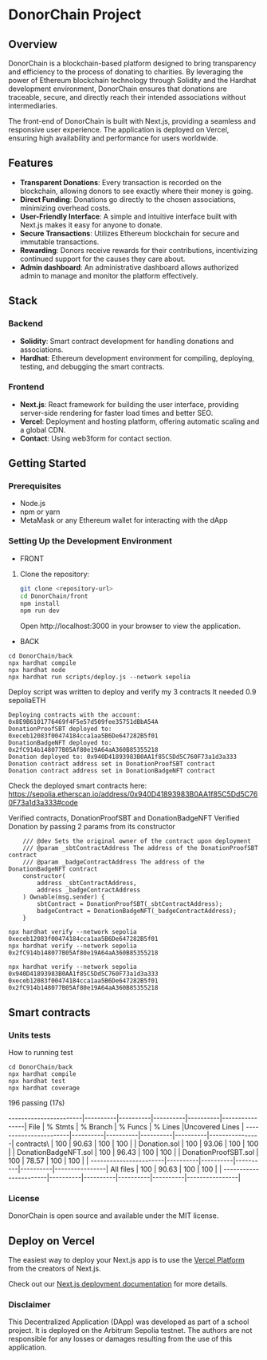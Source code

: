 # DonorChain Project

## Overview

DonorChain is a blockchain-based platform designed to bring transparency and efficiency to the process of donating to charities. By leveraging the power of Ethereum blockchain technology through Solidity and the Hardhat development environment, DonorChain ensures that donations are traceable, secure, and directly reach their intended associations without intermediaries.

The front-end of DonorChain is built with Next.js, providing a seamless and responsive user experience. The application is deployed on Vercel, ensuring high availability and performance for users worldwide.

## Features

- **Transparent Donations**: Every transaction is recorded on the blockchain, allowing donors to see exactly where their money is going.
- **Direct Funding**: Donations go directly to the chosen associations, minimizing overhead costs.
- **User-Friendly Interface**: A simple and intuitive interface built with Next.js makes it easy for anyone to donate.
- **Secure Transactions**: Utilizes Ethereum blockchain for secure and immutable transactions.
- **Rewarding**: Donors receive rewards for their contributions, incentivizing continued support for the causes they care about.
- **Admin dashboard**: An administrative dashboard allows authorized admin to manage and monitor the platform effectively.


## Stack

### Backend

- **Solidity**: Smart contract development for handling donations and associations.
- **Hardhat**: Ethereum development environment for compiling, deploying, testing, and debugging the smart contracts.

### Frontend

- **Next.js**: React framework for building the user interface, providing server-side rendering for faster load times and better SEO.
- **Vercel**: Deployment and hosting platform, offering automatic scaling and a global CDN.
- **Contact**: Using web3form for contact section.

## Getting Started

### Prerequisites

- Node.js
- npm or yarn
- MetaMask or any Ethereum wallet for interacting with the dApp

### Setting Up the Development Environment

- FRONT
1. Clone the repository:
   
   ```bash
   git clone <repository-url>
   cd DonorChain/front
   npm install
   npm run dev
   ```
   Open http://localhost:3000 in your browser to view the application.

- BACK

```
cd DonorChain/back
npx hardhat compile
npx hardhat node
npx hardhat run scripts/deploy.js --network sepolia
```
Deploy script was written to deploy and verify my 3 contracts
It needed 0.9 sepoliaETH
```
Deploying contracts with the account: 0x8E9B6101776469f4F5e57d509fee35751dBbA54A
DonationProofSBT deployed to: 0xeceb12083f00474184cca1aa5B6De647282B5f01
DonationBadgeNFT deployed to: 0x2fC914b148077B05Af80e19A64aA360B85355218
Donation deployed to: 0x940D41893983B0AA1f85C5Dd5C760F73a1d3a333
Donation contract address set in DonationProofSBT contract
Donation contract address set in DonationBadgeNFT contract
```
Check the deployed smart contracts here:
https://sepolia.etherscan.io/address/0x940D41893983B0AA1f85C5Dd5C760F73a1d3a333#code

Verified contracts, DonationProofSBT and DonationBadgeNFT
Verified Donation by passing 2 params from its constructor
```
    /// @dev Sets the original owner of the contract upon deployment
    /// @param _sbtContractAddress The address of the DonationProofSBT contract
    /// @param _badgeContractAddress The address of the DonationBadgeNFT contract
    constructor(
        address _sbtContractAddress,
        address _badgeContractAddress
    ) Ownable(msg.sender) {
        sbtContract = DonationProofSBT(_sbtContractAddress);
        badgeContract = DonationBadgeNFT(_badgeContractAddress);
    }

```
```
npx hardhat verify --network sepolia 0xeceb12083f00474184cca1aa5B6De647282B5f01
npx hardhat verify --network sepolia 0x2fC914b148077B05Af80e19A64aA360B85355218

npx hardhat verify --network sepolia 0x940D41893983B0AA1f85C5Dd5C760F73a1d3a333 0xeceb12083f00474184cca1aa5B6De647282B5f01 0x2fC914b148077B05Af80e19A64aA360B85355218
```

## Smart contracts

### Units tests
How to running test
```
cd DonorChain/back
npx hardhat compile
npx hardhat test
npx hardhat coverage
```

  196 passing (17s)

-----------------------|----------|----------|----------|----------|----------------|
File                   |  % Stmts | % Branch |  % Funcs |  % Lines |Uncovered Lines |
-----------------------|----------|----------|----------|----------|----------------|
 contracts\            |      100 |    90.63 |      100 |      100 |                |
  Donation.sol         |      100 |    93.06 |      100 |      100 |                |
  DonationBadgeNFT.sol |      100 |    96.43 |      100 |      100 |                |
  DonationProofSBT.sol |      100 |    78.57 |      100 |      100 |                |
-----------------------|----------|----------|----------|----------|----------------|
All files              |      100 |    90.63 |      100 |      100 |                |
-----------------------|----------|----------|----------|----------|----------------|
### License
DonorChain is open source and available under the MIT license.

## Deploy on Vercel

The easiest way to deploy your Next.js app is to use the [Vercel Platform](https://vercel.com/new?utm_medium=default-template&filter=next.js&utm_source=create-next-app&utm_campaign=create-next-app-readme) from the creators of Next.js.

Check out our [Next.js deployment documentation](https://nextjs.org/docs/deployment) for more details.

### Disclaimer
This Decentralized Application (DApp) was developed as part of a school project. It is deployed on the Arbitrum Sepolia testnet. The authors are not responsible for any losses or damages resulting from the use of this application.

